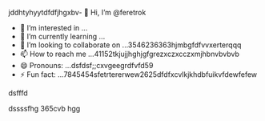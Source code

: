 jddhtyhyytdfdfjhgxbv- 👋 Hi, I’m @feretrok
- 👀 I’m interested in ...
- 🌱 I’m currently learning ...
- 💞️ I’m looking to collaborate on ...3546236363hjmbgfdfvvxerterqqq
- 📫 How to reach me ...41152tkjujjhghjgfgrezxczxcczxmjhbnvbvbvb
- 😄 Pronouns: ...dsfdsf;;cxvgeegrdfvfd59
- ⚡ Fun fact: ...7845454sfetrtererwew2625dfdfxcvlkjkhdbfuikvfdewfefew
<!---2fdguydsfsdfsdfvdfdsdsfile) appears on your GitHub profile.
You can click the Preview link to take a look at your changes.53zxsd666996rtytyrfdgdfgd
--->dsfffd
dssssfhg
365cvb
hgg

